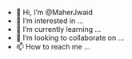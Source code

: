 - 👋 Hi, I’m @MaherJwaid
- 👀 I’m interested in ...
- 🌱 I’m currently learning ...
- 💞️ I’m looking to collaborate on ...
- 📫 How to reach me ...

<!---
MaherJwaid/MaherJwaid is a ✨ special ✨ repository because its `README.md` (this file) appears on your GitHub profile.
You can click the Preview link to take a look at your changes.
--->
